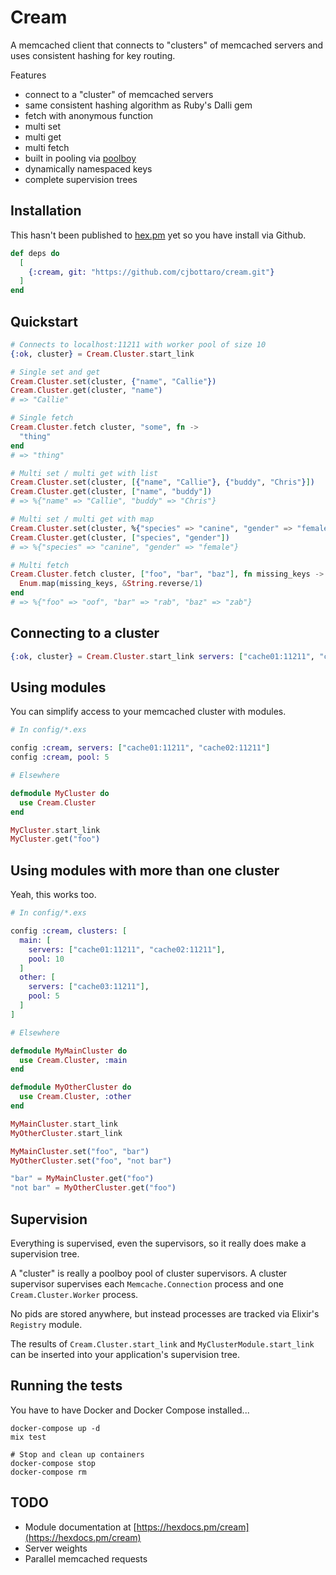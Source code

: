 # Cream

A memcached client that connects to "clusters" of memcached servers and uses
consistent hashing for key routing.

Features
 * connect to a "cluster" of memcached servers
 * same consistent hashing algorithm as Ruby's Dalli gem
 * fetch with anonymous function
 * multi set
 * multi get
 * multi fetch
 * built in pooling via [poolboy](https://github.com/devinus/poolboy)
 * dynamically namespaced keys
 * complete supervision trees

## Installation

This hasn't been published to [hex.pm](https://hex.pm) yet so you have install via Github.

```elixir
def deps do
  [
    {:cream, git: "https://github.com/cjbottaro/cream.git"}
  ]
end
```

## Quickstart

```elixir
# Connects to localhost:11211 with worker pool of size 10
{:ok, cluster} = Cream.Cluster.start_link

# Single set and get
Cream.Cluster.set(cluster, {"name", "Callie"})
Cream.Cluster.get(cluster, "name")
# => "Callie"

# Single fetch
Cream.Cluster.fetch cluster, "some", fn ->
  "thing"
end
# => "thing"

# Multi set / multi get with list
Cream.Cluster.set(cluster, [{"name", "Callie"}, {"buddy", "Chris"}])
Cream.Cluster.get(cluster, ["name", "buddy"])
# => %{"name" => "Callie", "buddy" => "Chris"}

# Multi set / multi get with map
Cream.Cluster.set(cluster, %{"species" => "canine", "gender" => "female"})
Cream.Cluster.get(cluster, ["species", "gender"])
# => %{"species" => "canine", "gender" => "female"}

# Multi fetch
Cream.Cluster.fetch cluster, ["foo", "bar", "baz"], fn missing_keys ->
  Enum.map(missing_keys, &String.reverse/1)
end
# => %{"foo" => "oof", "bar" => "rab", "baz" => "zab"}
```

## Connecting to a cluster

```elixir
{:ok, cluster} = Cream.Cluster.start_link servers: ["cache01:11211", "cache02:11211"]
```

## Using modules

You can simplify access to your memcached cluster with modules.

```elixir
# In config/*.exs

config :cream, servers: ["cache01:11211", "cache02:11211"]
config :cream, pool: 5

# Elsewhere

defmodule MyCluster do
  use Cream.Cluster
end

MyCluster.start_link
MyCluster.get("foo")
```

## Using modules with more than one cluster

Yeah, this works too.

```elixir
# In config/*.exs

config :cream, clusters: [
  main: [
    servers: ["cache01:11211", "cache02:11211"],
    pool: 10
  ]
  other: [
    servers: ["cache03:11211"],
    pool: 5
  ]
]

# Elsewhere

defmodule MyMainCluster do
  use Cream.Cluster, :main
end

defmodule MyOtherCluster do
  use Cream.Cluster, :other
end

MyMainCluster.start_link
MyOtherCluster.start_link

MyMainCluster.set("foo", "bar")
MyOtherCluster.set("foo", "not bar")

"bar" = MyMainCluster.get("foo")
"not bar" = MyOtherCluster.get("foo")
```
## Supervision

Everything is supervised, even the supervisors, so it really does make a
supervision tree.

A "cluster" is really a poolboy pool of cluster supervisors. A cluster
supervisor supervises each `Memcache.Connection` process and one
`Cream.Cluster.Worker` process.

No pids are stored anywhere, but instead processes are tracked via Elixir's
`Registry` module.

The results of `Cream.Cluster.start_link` and `MyClusterModule.start_link` can
be inserted into your application's supervision tree.

## Running the tests

You have to have Docker and Docker Compose installed...
```
docker-compose up -d
mix test

# Stop and clean up containers
docker-compose stop
docker-compose rm
```

## TODO

* Module documentation at [https://hexdocs.pm/cream](https://hexdocs.pm/cream)
* Server weights
* Parallel memcached requests
